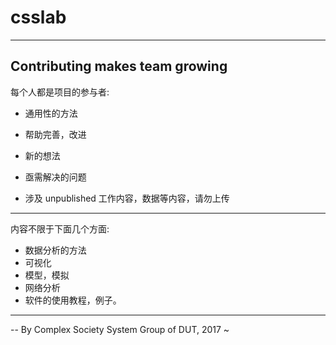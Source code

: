 # csslab

---

## Contributing makes team growing

每个人都是项目的参与者:

- 通用性的方法

- 帮助完善，改进
- 新的想法
- 亟需解决的问题
- 涉及 unpublished 工作内容，数据等内容，请勿上传

---

内容不限于下面几个方面:

- 数据分析的方法
- 可视化
- 模型，模拟
- 网络分析
- 软件的使用教程，例子。

---

-- By Complex Society System Group of DUT, 2017 ~